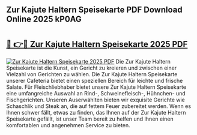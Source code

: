 ## Zur Kajute Haltern Speisekarte PDF Download Online 2025 kP0AG

# <h2><a href="http://gc9z1o.nevu.top/?p=Zur+Kajute+Haltern+Speisekarte">🔗 👉🔴 Zur Kajute Haltern Speisekarte 2025 PDF</a></h2>

[![Zur Kajute Haltern Speisekarte 2025 PDF](https://i.imgur.com/dBaPXMq.png)](http://gc9z1o.nevu.top/?p=Zur+Kajute+Haltern+Speisekarte)
Die Zur Kajute Haltern Speisekarte ist die Kunst, ein Gericht zu kreieren und zwischen einer Vielzahl von Gerichten zu wählen. Die Zur Kajute Haltern Speisekarte unserer Cafeteria bietet einen speziellen Bereich für leichte und frische Salate. Für Fleischliebhaber bietet unsere Zur Kajute Haltern Speisekarte eine umfangreiche Auswahl an Rind-, Schweinefleisch-, Hühnchen- und Fischgerichten. Unseren Auserwählten bieten wir exquisite Gerichte wie Schaschlik und Steak an, die auf fettem Feuer zubereitet werden. Wenn es Ihnen schwer fällt, etwas zu finden, das Ihnen auf der Zur Kajute Haltern Speisekarte gefällt, ist unser Team bereit zu helfen und Ihnen einen komfortablen und angenehmen Service zu bieten.
